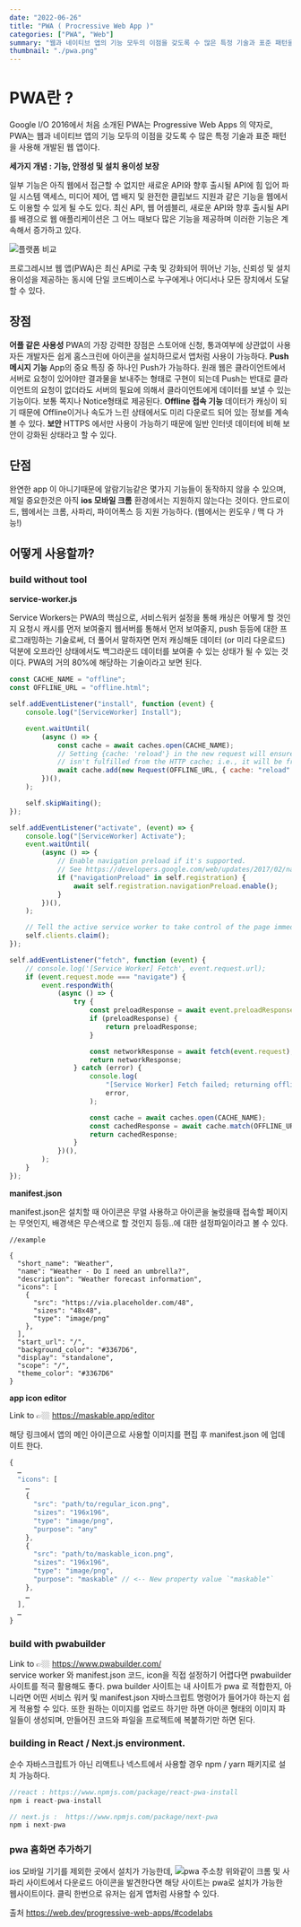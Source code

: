 ```yaml
---
date: "2022-06-26"
title: "PWA ( Procressive Web App )"
categories: ["PWA", "Web"]
summary: "웹과 네이티브 앱의 기능 모두의 이점을 갖도록 수 많은 특정 기술과 표준 패턴을 사용해 개발된 웹 앱 "
thumbnail: "./pwa.png"
---
```


<h1> PWA란 ? </h1>

Google I/O 2016에서 처음 소개된 PWA는 Progressive Web Apps 의 약자로,
PWA는 웹과 네이티브 앱의 기능 모두의 이점을 갖도록 수 많은 특정 기술과 표준 패턴을 사용해 개발된 웹 앱이다.

<b>세가지 개념 : 기능, 안정성 및 설치 용이성 보장 </b>

일부 기능은 아직 웹에서 접근할 수 없지만 새로운 API와 향후 출시될 API에 힘 입어 파일 시스템 액세스, 미디어 제어, 앱 배지 및 완전한 클립보드 지원과 같은 기능을 웹에서도 이용할 수 있게 될 수도 있다.
최신 API, 웹 어셈블리, 새로운 API와 향후 출시될 API를 배경으로 웹 애플리케이션은 그 어느 때보다 많은 기능을 제공하며 이러한 기능은 계속해서 증가하고 있다.

<img src = './compareWzplattform.png' alt='플랫폼 비교'>

프로그레시브 웹 앱(PWA)은 최신 API로 구축 및 강화되어 뛰어난 기능, 신뢰성 및 설치 용이성을 제공하는 동시에 단일 코드베이스로 누구에게나 어디서나 모든 장치에서 도달할 수 있다.

## 장점

<b>어플 같은 사용성</b>
PWA의 가장 강력한 장점은 스토어애 신청, 통과여부에 상관없이 사용자든 개발자든 쉽게 홈스크린에 아이콘을 설치하므로서 앱처럼 사용이 가능하다.
<b>Push 메시지 기능</b>
App의 중요 특징 중 하나인 Push가 가능하다. 원래 웹은 클라이언트에서 서버로 요청이 있어야만 결과물을 보내주는 형태로 구현이 되는데 Push는 반대로 클라이언트의 요청이 없더라도 서버의 필요에 의해서 클라이언트에게 데이터를 보낼 수 있는 기능이다. 보통 쪽지나 Notice형태로 제공된다.
<b>Offline 접속 기능</b>
데이터가 캐싱이 되기 때문에 Offline이거나 속도가 느린 상태에서도 미리 다운로드 되어 있는 정보를 계속 볼 수 있다.
<b>보안</b>
HTTPS 에서만 사용이 가능하기 때문에 일반 인터넷 데이터에 비해 보안이 강화된 상태라고 할 수 있다.

## 단점

완연한 app 이 아니기때문에 알람기능같은 몇가지 기능들이 동작하지 않을 수 있으며,
제일 중요한것은 아직 <b>ios 모바일 크롬</b> 환경에서는 지원하지 않는다는 것이다.
안드로이드, 웹에서는 크롬, 사파리, 파이어폭스 등 지원 가능하다. (웹에서는 윈도우 / 맥 다 가능!)

## 어떻게 사용할까?

### build without tool

<b>service-worker.js</b>

Service Workers는 PWA의 핵심으로, 서비스워커 설정을 통해 캐싱은 어떻게 할 것인지 요청시 캐시를 먼저 보여줄지 웹서버를 통해서 먼저 보여줄지, push 등등에 대한 프로그래밍하는 기술로써, 더 풀어서 말하자면
먼저 캐싱해둔 데이터 (or 미리 다운로드) 덕분에 오프라인 상태에서도 백그라운드 데이터를 보여줄 수 있는 상태가 될 수 있는 것이다.
PWA의 거의 80%에 해당하는 기술이라고 보면 된다.

```js
const CACHE_NAME = "offline";
const OFFLINE_URL = "offline.html";

self.addEventListener("install", function (event) {
	console.log("[ServiceWorker] Install");

	event.waitUntil(
		(async () => {
			const cache = await caches.open(CACHE_NAME);
			// Setting {cache: 'reload'} in the new request will ensure that the response
			// isn't fulfilled from the HTTP cache; i.e., it will be from the network.
			await cache.add(new Request(OFFLINE_URL, { cache: "reload" }));
		})(),
	);

	self.skipWaiting();
});

self.addEventListener("activate", (event) => {
	console.log("[ServiceWorker] Activate");
	event.waitUntil(
		(async () => {
			// Enable navigation preload if it's supported.
			// See https://developers.google.com/web/updates/2017/02/navigation-preload
			if ("navigationPreload" in self.registration) {
				await self.registration.navigationPreload.enable();
			}
		})(),
	);

	// Tell the active service worker to take control of the page immediately.
	self.clients.claim();
});

self.addEventListener("fetch", function (event) {
	// console.log('[Service Worker] Fetch', event.request.url);
	if (event.request.mode === "navigate") {
		event.respondWith(
			(async () => {
				try {
					const preloadResponse = await event.preloadResponse;
					if (preloadResponse) {
						return preloadResponse;
					}

					const networkResponse = await fetch(event.request);
					return networkResponse;
				} catch (error) {
					console.log(
						"[Service Worker] Fetch failed; returning offline page instead.",
						error,
					);

					const cache = await caches.open(CACHE_NAME);
					const cachedResponse = await cache.match(OFFLINE_URL);
					return cachedResponse;
				}
			})(),
		);
	}
});
```

<b>manifest.json</b>

manifest.json은 설치할 때 아이콘은 무얼 사용하고 아이콘을 눌렀을때 접속할 페이지는 무엇인지, 배경색은 무슨색으로 할 것인지 등등..에 대한 설정파일이라고 볼 수 있다.

```
//example

{
  "short_name": "Weather",
  "name": "Weather - Do I need an umbrella?",
  "description": "Weather forecast information",
  "icons": [
    {
      "src": "https://via.placeholder.com/48",
      "sizes": "48x48",
      "type": "image/png"
    },
  ],
  "start_url": "/",
  "background_color": "#3367D6",
  "display": "standalone",
  "scope": "/",
  "theme_color": "#3367D6"
}

```

<b>app icon editor</b>

Link to 👉🏼 https://maskable.app/editor

해당 링크에서 앱의 메인 아이콘으로 사용할 이미지를 편집 후 manifest.json 에 업데이트 한다.

```js
{
  …
  "icons": [
    …
    {
      "src": "path/to/regular_icon.png",
      "sizes": "196x196",
      "type": "image/png",
      "purpose": "any"
    },
    {
      "src": "path/to/maskable_icon.png",
      "sizes": "196x196",
      "type": "image/png",
      "purpose": "maskable" // <-- New property value `"maskable"`
    },
    …
  ],
  …
}
```

### build with pwabuilder

Link to 👉🏼 https://www.pwabuilder.com/ <br/>
service worker 와 manifest.json 코드, icon을 직접 설정하기 어렵다면 pwabuilder 사이트를 적극 활용해도 좋다.
pwa builder 사이트는 내 사이트가 pwa 로 적합한지, 아니라면 어떤 서비스 워커 및 manifest.json 자바스크립트 명령어가 들어가야 하는지 쉽게 적용할 수 있다.
또한 원하는 이미지를 업로드 하기만 하면 아이콘 형태의 이미지 파일들이 생성되며, 만들어진 코드와 파일을 프로젝트에 복붙하기만 하면 된다.<br/>

### building in React / Next.js environment.

순수 자바스크립트가 아닌 리액트나 넥스트에서 사용할 경우 npm / yarn 패키지로 설치 가능하다.

```js
//react : https://www.npmjs.com/package/react-pwa-install
npm i react-pwa-install

// next.js :  https://www.npmjs.com/package/next-pwa
npm i next-pwa

```

### pwa 홈화면 추가하기

ios 모바일 기기를 제외한 곳에서 설치가 가능한데,
<img src = './checkPwaIcon.png' alt='pwa 주소창'>
위와같이 크롬 및 사파리 사이트에서 다운로드 아이콘을 발견한다면 해당 사이트는 pwa로 설치가 가능한 웹사이트이다.
클릭 한번으로 유저는 쉽게 앱처럼 사용할 수 있다.

출처 https://web.dev/progressive-web-apps/#codelabs
